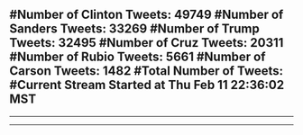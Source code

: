 #Number of Clinton Tweets: 49749
#Number of Sanders Tweets: 33269
#Number of Trump Tweets: 32495
#Number of Cruz Tweets: 20311
#Number of Rubio Tweets: 5661
#Number of Carson Tweets: 1482
#Total Number of Tweets:  
#Current Stream Started at Thu Feb 11 22:36:02 MST
---
---
---
